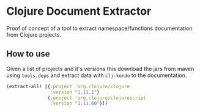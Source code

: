 # Clojure Document Extractor
Proof of concept of a tool to extract namespace/functions documentation from Clojure projects.

## How to use
Given a list of projects and it's versions this download the jars from maven
using `tools.deps` and extract data with `clj-kondo` to the documentation.

```clojure
(extract-all! [{:project 'org.clojure/clojure
                :version "1.11.1"}
               {:project 'org.clojure/clojurescript
                :version "1.11.60"}])
```
